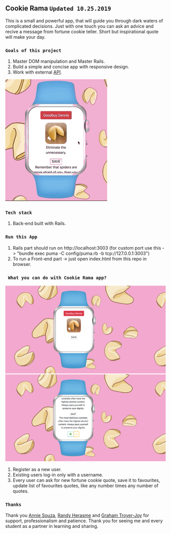 ## Cookie Rama `Updated 10.25.2019`

This is a small and powerful app, that will guide you through dark waters of complicated decisions. Just with one touch you can ask an advice and recive a message from fortune cookie teller. Short but inspirational quote will make your day.      

### `Goals of this project`

1. Master DOM manipulation and Master Rails.
2. Build a simple and concise app with responsive design.
3. Work with external [API](https://fortunecookie.docs.apiary.io/#introduction/authentication).

![Cookie Rama GIF](Cookie_Rama_2.gif)

### `Tech stack`

1. Back-end built with Rails.

### `Run this App`

1. Rails part should run on http://localhost:3003 (for custom port use this -> "bundle exec puma -C config/puma.rb -b tcp://127.0.0.1:3003")
2. To run a Front-end part -> just open index.html from this repo in browser.

### ` What you can do with Cookie Rama app?`

![Cookie Rama Greeting](Cookie_Rama_Greeting.png)
![Cookie Rama Quotes](Cookie_Rama_Quotes.png)

1. Register as a new user. 
2. Existing users log-in only with a username. 
3. Every user can ask for new fortune cookie quote, save it to favourites, update list of favourites quotes, like any number times any number of quotes. 

### `Thanks`

Thank you [Annie Souza](https://github.com/luanesouza), [Randy Herasme](https://github.com/randyher) and [Graham Troyer-Joy](https://github.com/telegraham) for support, professionalism and patience. Thank you for seeing me and every student as a partner in learning and sharing. 

